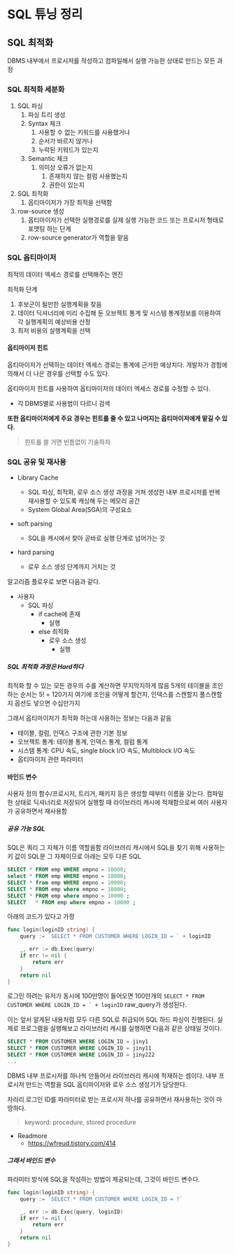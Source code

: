 # SQL 튜닝 정리

## SQL 최적화
DBMS 내부에서 프로시저를 작성하고 컴파일해서 실행 가능한 상태로 만드는 모든 과정

### SQL 최적화 세분화
1. SQL 파싱
   1. 파싱 트리 생성
   2. Syntax 체크
      1. 사용할 수 없는 키워드를 사용했거나
      2. 순서가 바르지 않거나
      3. 누락된 키워드가 있는지 
   3. Semantic 체크
      1. 의미상 오류가 없는지
         1. 존재하지 않는 컬럼 사용했는지
         2. 권한이 있는지
2. SQL 최적화
   1. 옵티마이저가 가장 최적을 선택함
3. row-source 생성
   1. 옵티마이저가 선택한 실행경로를 실제 실행 가능한 코드 또는 프로시저 형태로 포맷팅 하는 단계
   2.  row-source generator가 역할을 맡음

### SQL 옵티마이저
최적의 데이터 엑세스 경로를 선택해주는 엔진

최적화 단계
1. 후보군이 될만한 실행계획을 찾음
2. 데이터 딕셔너리에 미리 수집해 둔 오브젝트 통계 및 시스템 통계정보를 이용하여 각 실행계획의 예상비용 산정
3. 최저 비용의 실행계획을 선택

#### 옵티마이저 힌트
옵티마이저가 선택하는 데이터 엑세스 경로는 통계에 근거한 예상치다.
개발자가 경험에 의해서 더 나은 경우를 선택할 수도 있다. 

옵티마이저 힌트를 사용하여 옵티마이저의 데이터 엑세스 경로를 수정할 수 있다.
- 각 DBMS별로 사용법이 다르니 검색

**또한 옵티마이저에게 주요 경우는 힌트를 줄 수 있고 나머지는 옵티마이저에게 맡길 수 있다.**

> 힌트를 쓸 거면 빈틈없이 기술하자

### SQL 공유 및 재사용
- Library Cache
  - SQL 파싱, 최적화, 로우 소스 생성 과정을 거쳐 생성한 내부 프로시저를 반복 재사용할 수 있도록 캐싱해 두는 메모리 공간
  - System Global Area(SGA)의 구성요소

- soft parsing
  - SQL을 캐시에서 찾아 곧바로 실행 단계로 넘어가는 것
- hard parsing
  - 로우 소스 생성 단계까지 거치는 것

알고리즘 플로우로 보면 다음과 같다.
- 사용자
  - SQL 파싱
    - if cache에 존재
      - 실행
    - else 최적화
      - 로우 소스 생성
        - 실행

##### SQL 최적화 과정은 Hard하다
최적화 할 수 있는 모든 경우의 수를 계산하면 무지막지하게 많음
5개의 테이블을 조인하는 순서는 5! = 120가지
여기에 조인을 어떻게 할건지, 인덱스를 스캔할지 풀스캔할지 옵션도 넣으면 수십만가지

그래서 옵티마이저가 최적화 하는데 사용하는 정보는 다음과 같음
- 테이블, 컬럼, 인덱스 구조에 관한 기본 정보
- 오브젝트 통계: 테이블 통계, 인덱스 통계, 컬럼 통계
- 시스템 통계: CPU 속도, single block I/O 속도, Multiblock I/O 속도
- 옵티마이저 관련 파라미터

#### 바인드 변수
사용자 정의 함수/프로시저, 트리거, 패키지 등은 생성할 때부터 이름을 갖는다.
컴파일한 상태로 딕셔너리로 저장되어 실행할 때 라이브러리 캐시에 적재함으로써 여러 사용자가 공유하면서 재사용함

##### 공유 가능 SQL
SQL은 쿼리 그 자체가 이름 역할을함
라이브러리 캐시에서 SQL을 찾기 위해 사용하는 키 값이 SQL문 그 자체이므로 아래는 모두 다른 SQL
```sql
SELECT * FROM emp WHERE empno = 10000;
select * FROM emp WHERE empno = 10000;
SELECT * from emp WHERE empno = 10000;
SELECT * FROM emp where empno = 10000;
SELECT * FROM emp where empno = 10000 ;
SELECT   * FROM emp where empno = 10000 ;
```

아래의 코드가 있다고 가정
```go
func login(loginID string) {
    query := `SELECT * FROM CUSTOMER WHERE LOGIN_ID = ` + loginID

    _, err := db.Exec(query)
    if err != nil {
        return err
    }
    return nil
}
```

로그인 하려는 유저가 동시에 100만명이 들어오면
100만개의 ```SELECT * FROM CUSTOMER WHERE LOGIN_ID = ` + loginID``` raw_query가 생성된다.

이는 앞서 알게된 내용처럼 모두 다른 SQL로 취급되어 SQL 하드 파싱이 진행된다. 
실제로 프로그램을 실행해보고 라이브러리 캐시를 실행하면 다음과 같은 상태일 것이다.
```sql
SELECT * FROM CUSTOMER WHERE LOGIN_ID = jiny1
SELECT * FROM CUSTOMER WHERE LOGIN_ID = jiny11
SELECT * FROM CUSTOMER WHERE LOGIN_ID = jiny222
...

``` 

DBMS 내부 프로시저를 하나씩 만들어서 라이브러리 캐시에 적재하는 셈이다.
내부 프로시저 만드는 역할을 SQL 옵티마이저와 로우 소스 생성기가 담당한다.

차라리 로그인 ID를 파라미터로 받는 프로시저 하나를 공유하면서 재사용하는 것이 마땅하다.

> keyword: procedure, stored procedure

+ Readmore
  + https://wfreud.tistory.com/414

##### 그래서 바인드 변수
파라미터 방식에 SQL을 작성하는 방법이 제공되는데, 그것이 바인드 변수다.
```go
func login(loginID string) {
    query := `SELECT * FROM CUSTOMER WHERE LOGIN_ID = ?`

    _, err := db.Exec(query, loginID)
    if err != nil {
        return err
    }
    return nil
}
```